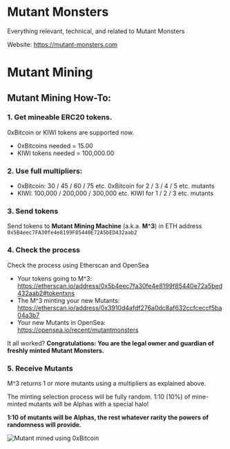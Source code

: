 # Mutant Monsters
Everything relevant, technical, and related to Mutant Monsters

Website: https://mutant-monsters.com

# Mutant Mining

## Mutant Mining How-To:

### 1. Get mineable ERC20 tokens.

0xBitcoin or KIWI tokens are supported now.
- 0xBitcoins needed = 15.00
- KIWI tokens needed = 100,000.00

### 2. Use full multipliers:
- 0xBitcoin: 30 / 45 / 60 / 75 etc. 0xBitcoin for 2 / 3 / 4 / 5 etc. mutants
- KIWI: 100,000 / 200,000 / 300,000 etc. KIWI for 1 / 2 / 3 etc. mutants

### 3. Send tokens
Send tokens to **Mutant Mining Machine** (a.k.a. **M^3**) in ETH address `0x5B4eec7FA30fe4e8199F85440E72A5bED432aab2`

### 4. Check the process
Check the process using Etherscan and OpenSea
- Your tokens going to M^3: https://etherscan.io/address/0x5b4eec7fa30fe4e8199f85440e72a5bed432aab2#tokentxns
- The M^3 minting your new Mutants: https://etherscan.io/address/0x3910d4afdf276a0dc8af632ccfceccf5ba04a3b7
- Your new Mutants in OpenSea: https://opensea.io/recent/mutantmonsters

It all worked? **Congratulations: You are the legal owner and guardian of freshly minted Mutant Monsters.**

### 5. Receive Mutants
M^3 returns 1 or more mutants using a multipliers as explained above.

The minting selection process will be fully random. 1:10 (10%) of mine-minted mutants will be Alphas with a special halo!

**1:10 of mutants will be Alphas, the rest whatever rarity the powers of randomness will provide.**
 
![Mutant mined using 0xBitcoin](https://media.discordapp.net/attachments/414664710210846722/640720559918809098/unknown.png?width=1266&height=677)
